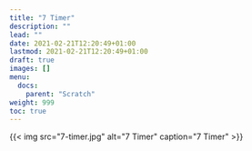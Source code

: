 ```yaml
---
title: "7 Timer"
description: ""
lead: ""
date: 2021-02-21T12:20:49+01:00
lastmod: 2021-02-21T12:20:49+01:00
draft: true
images: []
menu: 
  docs:
    parent: "Scratch"
weight: 999
toc: true
---
```


{{< img src="7-timer.jpg" alt="7 Timer" caption="7 Timer" >}}

